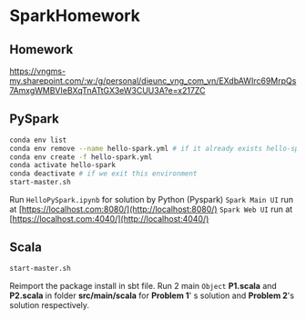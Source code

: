 # SparkHomework

## Homework
https://vngms-my.sharepoint.com/:w:/g/personal/dieunc_vng_com_vn/EXdbAWIrc69MrpQs7AmxgWMBVIeBXqTnATtGX3eW3CUU3A?e=x217ZC
## PySpark
```bash
conda env list
conda env remove --name hello-spark.yml # if it already exists hello-spark environment
conda env create -f hello-spark.yml
conda activate hello-spark
conda deactivate # if we exit this environment
start-master.sh
```
Run `HelloPySpark.ipynb` for solution by Python (Pyspark)
`Spark Main UI` run at [https://localhost.com:8080/](http://localhost:8080/)
`Spark Web UI` run at [https://localhost.com:4040/](http://localhost:4040/)

## Scala
```bash
start-master.sh
```
Reimport the package install in sbt file. Run 2 main `Object` **P1.scala** and **P2.scala** in folder **src/main/scala**  for **Problem 1**' s solution and **Problem 2**'s solution respectively.
